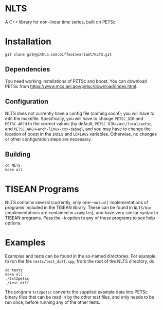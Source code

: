 # NLTS
A C++ library for non-linear time series, built on PETSc.

# Installation
```
git clone git@github.com:DiffeoInvariant/NLTS.git
```
## Dependencies
  You need working installations of PETSc and boost. 
  You can download PETSc from https://www.mcs.anl.gov/petsc/download/index.html.
  
## Configuration
  NLTS does not currently have a config file (coming soon!); you will have to edit
  the makefile. Specifically, you will have to change `PETSC_DIR` and `PETSC_ARCH`
  to the correct values (by default, `PETSC_DIR=/usr/local/petsc`, and `PETSC_ARCH=arch-linux-cxx-debug`),
  and you may have to change the location of boost in the `INCLS` and `LDFLAGS` variables. Otherwise,
  no changes or other configuration steps are necessary.
  
  
## Building
```
cd NLTS
make all
```

# TISEAN Programs
NLTS contains several (currently, only one--`mutual`) implementations of programs included in the TISEAN library.
These can be found in `NLTS/bin` (implementations are contained in `examples`), and have very similar syntax to TISEAN programs. Pass the `-h` option to any of these programs
to see help options.

# Examples
Examples and tests can be found in the so-named directories. For example, to run the file `tests/test_diff.cpp`, from the root of the NLTS directory, do
```
cd tests
make all
./txt2petsc
./test_diff
```
The program `txt2petsc` converts the supplied example data into PETSc binary files that can be read in by the other test files,
and only needs to be run once, before running any of the other tests.

